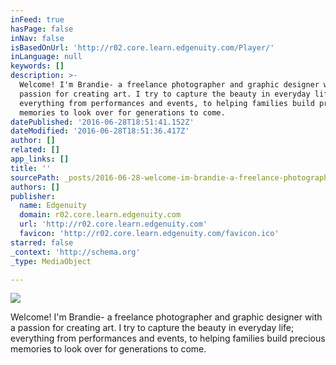 ```yaml
---
inFeed: true
hasPage: false
inNav: false
isBasedOnUrl: 'http://r02.core.learn.edgenuity.com/Player/'
inLanguage: null
keywords: []
description: >-
  Welcome! I'm Brandie- a freelance photographer and graphic designer with a
  passion for creating art. I try to capture the beauty in everyday life;
  everything from performances and events, to helping families build precious
  memories to look over for generations to come. 
datePublished: '2016-06-28T18:51:41.152Z'
dateModified: '2016-06-28T18:51:36.417Z'
author: []
related: []
app_links: []
title: ''
sourcePath: _posts/2016-06-28-welcome-im-brandie-a-freelance-photographer-and-graphic-d.md
authors: []
publisher:
  name: Edgenuity
  domain: r02.core.learn.edgenuity.com
  url: 'http://r02.core.learn.edgenuity.com'
  favicon: 'http://r02.core.learn.edgenuity.com/favicon.ico'
starred: false
_context: 'http://schema.org'
_type: MediaObject

---
```

![](https://the-grid-user-content.s3-us-west-2.amazonaws.com/bef8bd73-9d04-4898-a1f0-c5c8dc5f1452.jpg)

Welcome! I'm Brandie- a freelance photographer and graphic designer with a passion for creating art. I try to capture the beauty in everyday life; everything from performances and events, to helping families build precious memories to look over for generations to come.